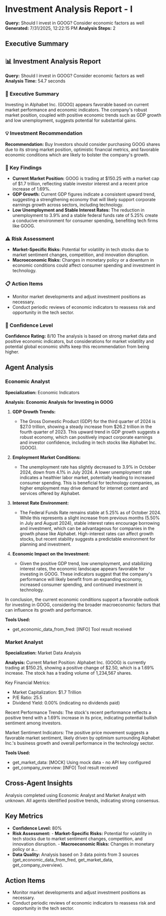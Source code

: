 # Investment Analysis Report - I

**Query:** Should I invest in GOOG? Consider economic factors as well
**Generated:** 7/31/2025, 12:22:15 PM
**Analysis Steps:** 2

## Executive Summary
## 📊 Investment Analysis Report 
**Query:** Should I invest in GOOG? Consider economic factors as well
**Analysis Time:** 54.7 seconds

### 🎯 Executive Summary 
Investing in Alphabet Inc. (GOOG) appears favorable based on current market performance and economic indicators. The company's robust market position, coupled with positive economic trends such as GDP growth and low unemployment, suggests potential for substantial gains.

### 💡 Investment Recommendation 
**Recommendation:** Buy 
Investors should consider purchasing GOOG shares due to its strong market position, optimistic financial metrics, and favorable economic conditions which are likely to bolster the company's growth.

### 🔑 Key Findings 
- **Current Market Position:** GOOG is trading at $150.25 with a market cap of $1.7 trillion, reflecting stable investor interest and a recent price increase of 1.69%.
- **GDP Growth:** Current GDP figures indicate a consistent upward trend, suggesting a strengthening economy that will likely support corporate earnings growth across sectors, including technology.
- **Low Unemployment and Stable Interest Rates:** The reduction in unemployment to 3.9% and a stable federal funds rate of 5.25% create a conducive environment for consumer spending, benefiting tech firms like GOOG.

### ⚠️ Risk Assessment 
- **Market-Specific Risks:** Potential for volatility in tech stocks due to market sentiment changes, competition, and innovation disruption.
- **Macroeconomic Risks:** Changes in monetary policy or a downturn in economic conditions could affect consumer spending and investment in technology.

### 📋 Action Items 
- Monitor market developments and adjust investment positions as necessary.
- Conduct periodic reviews of economic indicators to reassess risk and opportunity in the tech sector.

### 🎯 Confidence Level 
**Confidence Rating:** 8/10 
The analysis is based on strong market data and positive economic indicators, but considerations for market volatility and potential global economic shifts keep this recommendation from being higher.

## Agent Analysis

### Economic Analyst
**Specialization:** Economic Indicators

**Analysis:**
**Economic Analysis for Investing in GOOG**

1. **GDP Growth Trends:**
   - The Gross Domestic Product (GDP) for the third quarter of 2024 is $27.0 trillion, showing a steady increase from $26.2 trillion in the fourth quarter of 2023. This upward trend in GDP growth suggests a robust economy, which can positively impact corporate earnings and investor confidence, including in tech stocks like Alphabet Inc. (GOOG).

2. **Employment Market Conditions:**
   - The unemployment rate has slightly decreased to 3.9% in October 2024, down from 4.1% in July 2024. A lower unemployment rate indicates a healthier labor market, potentially leading to increased consumer spending. This is beneficial for technology companies, as higher employment may drive demand for internet content and services offered by Alphabet.

3. **Interest Rate Environment:**
   - The Federal Funds Rate remains stable at 5.25% as of October 2024. While this represents a slight increase from previous months (5.50% in July and August 2024), stable interest rates encourage borrowing and investment, which can be advantageous for companies in the growth phase like Alphabet. High-interest rates can affect growth stocks, but recent stability suggests a predictable environment for planning and investment.

4. **Economic Impact on the Investment:**
   - Given the positive GDP trend, low unemployment, and stabilizing interest rates, the economic landscape appears favorable for investing in GOOG. These indicators suggest that the company's performance will likely benefit from an expanding economy, increased consumer spending, and continued investment in technology.

In conclusion, the current economic conditions support a favorable outlook for investing in GOOG, considering the broader macroeconomic factors that can influence its growth and performance.

**Tools Used:**
- get_economic_data_from_fred: [INFO] Tool result received


### Market Analyst
**Specialization:** Market Data Analysis

**Analysis:**
Current Market Position:
Alphabet Inc. (GOOG) is currently trading at $150.25, showing a positive change of $2.50, which is a 1.69% increase. The stock has a trading volume of 1,234,567 shares.

Key Financial Metrics:
- Market Capitalization: $1.7 Trillion
- P/E Ratio: 25.5
- Dividend Yield: 0.00% (indicating no dividends paid)

Recent Performance Trends:
The stock's recent performance reflects a positive trend with a 1.69% increase in its price, indicating potential bullish sentiment among investors.

Market Sentiment Indicators:
The positive price movement suggests a favorable market sentiment, likely driven by optimism surrounding Alphabet Inc.'s business growth and overall performance in the technology sector.

**Tools Used:**
- get_market_data: [MOCK] Using mock data - no API key configured
- get_company_overview: [INFO] Tool result received


## Cross-Agent Insights
Analysis completed using Economic Analyst and Market Analyst with unknown. All agents identified positive trends, indicating strong consensus.

## Key Metrics
- **Confidence Level:** 80%
- **Risk Assessment:** - **Market-Specific Risks:** Potential for volatility in tech stocks due to market sentiment changes, competition, and innovation disruption. - **Macroeconomic Risks:** Changes in monetary policy or a...
- **Data Quality:** Analysis based on 3 data points from 3 sources (get_economic_data_from_fred, get_market_data, get_company_overview).

## Action Items
- Monitor market developments and adjust investment positions as necessary.
- Conduct periodic reviews of economic indicators to reassess risk and opportunity in the tech sector.
